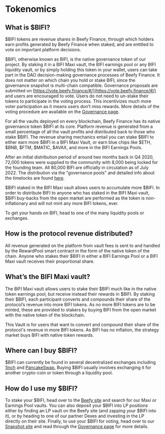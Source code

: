 # Tokenomics

## **What is $BIFI?**

$BIFI tokens are revenue shares in Beefy Finance, through which holders earn profits generated by Beefy Finance when staked, and are entitled to vote on important platform decisions.

$BIFI, otherwise known as BIFI, is the native governance token of our project. By staking it in a BIFI Maxi vault, the BIFI earnings pool or any BIFI liquidity vault, or by simply holding this token in your wallet, users can take part in the DAO decision-making governance processes of Beefy Finance. It does not matter on which chain you hold or stake BIFI, since the governance snapshot is multi-chain compatible. Governance proposals are submitted on [https://vote.beefy.finance/#/](https://vote.beefy.finance/#/) and users are encouraged to vote. Users do not need to un-stake their tokens to participate in the voting process. This incentivizes much more voter participation as it means users don’t miss rewards. More details of the voting procedure are available on the [Governance page](../../community-governance/governance.md).

For all the vaults deployed on every blockchain, Beefy Finance has its native governance token $BIFI at its core. Platform revenue is generated from a small percentage of all the vault profits and distributed back to those who stake $BIFI. The revenue sharing mechanics entail you can stake $BIFI to either earn more $BIFI in a BIFI Maxi Vault, or earn blue chips like $ETH, $BNB, $FTM, $MATIC, $AVAX, and more in the BIFI Earnings Pools.

After an initial distribution period of around two months back in Q4 2020, 72,000 tokens were supplied to the community with 8,000 being locked for the founding team. All 80,000 BIFI are officially in circulation as of July 2022. The distribution via the "governance pools" and detailed info about the timelocks are found [here](https://github.com/beefyfinance/beefy-gov).

$BIFI staked in the BIFI Maxi vault allows users to accumulate more $BIFI. In order to distribute BIFI to anyone who has staked in the BIFI Maxi vault, $BIFI buy-backs from the open market are performed as the token is non-inflationary and will not mint any more BIFI tokens, ever.&#x20;

To get your hands on BIFI, head to one of the many liquidity pools or exchanges.

## **How is the protocol revenue distributed?**

All revenue generated on the platform from vault fees is sent to and handled by the RewardPool smart contract in the form of the native token of the chain. Anyone who stakes their $BIFI in either a BIFI Earnings Pool or a BIFI Maxi vault receives their proportional share.

## **What’s the BIFI Maxi vault?**

The BIFI Maxi vault allows users to stake their $BIFI much like in the native token earnings pool, but receive instead their rewards in $BIFI. By staking their $BIFI, each participant converts and compounds their share of the protocol’s revenue into more BIFI tokens. As no more BIFI tokens are to be minted, these are provided to stakers by buying BIFI from the open market with the native token of the blockchain.

This Vault is for users that want to convert and compound their share of the protocol's revenue in more BIFI tokens. As BIFI has no inflation, the strategy market buys BIFI with native token rewards.

## **Where can I buy $BIFI?**

$BIFI can currently be found in several decentralized exchanges including [1inch](https://1inch.exchange/#/r/0xF4cb25a1FF50E319c267b3E51CBeC2699FB2A43B/BNB/BIFI/?network=56) and [PancakeSwap.](https://exchange.pancakeswap.finance/) Buying $BIFI usually involves exchanging it for another crypto-coin or token through a liquidity pool.

## **How do I use my $BIFI?**

To stake your $BIFI, head over to the [Beefy site](https://app.beefy.finance/) and search for our Maxi or Earnings Pool vaults. You can also deposit your $BIFI into LP positions either by finding an LP vault on the Beefy site (and zapping your $BIFI into it), or by heading to one of our partner Dexes and investing in the LP directly on their site. Finally, to use your $BIFI for voting, head over to our [Snapshot site](https://vote.beefy.finance/#/) and read through the [Governance page](../../community-governance/governance.md) for more details.

